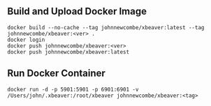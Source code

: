 ## Build and Upload Docker Image

    docker build --no-cache --tag johnnewcombe/xbeaver:latest --tag johnnewcombe/xbeaver:<ver> .
    docker login
    docker push johnnewcombe/xbeaver:<ver>
    docker push johnnewcombe/xbeaver:latest

## Run Docker Container

    docker run -d -p 5901:5901 -p 6901:6901 -v /Users/john/.xbeaver:/root/xbeaver johnnewcombe/xbeaver:<tag>


